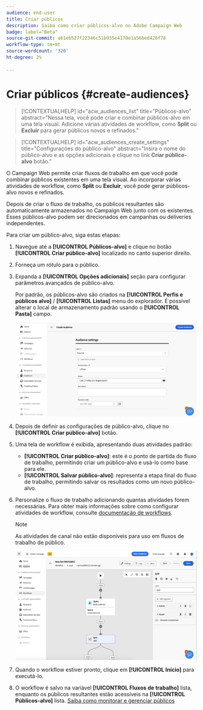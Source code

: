 ```yaml
---
audience: end-user
title: Criar públicos
description: Saiba como criar públicos-alvo no Adobe Campaign Web
badge: label="Beta"
source-git-commit: a61eb527f22346c51b935e4170e1a56bed428f78
workflow-type: tm+mt
source-wordcount: '320'
ht-degree: 2%

---
```



# Criar públicos {#create-audiences}

>[!CONTEXTUALHELP]
>id="acw_audiences_list"
>title="Públicos-alvo"
>abstract="Nessa tela, você pode criar e combinar públicos-alvo em uma tela visual. Adicione várias atividades de workflow, como **Split** ou **Excluir** para gerar públicos novos e refinados."


>[!CONTEXTUALHELP]
>id="acw_audiences_create_settings"
>title="Configurações do público-alvo"
>abstract="Insira o nome do público-alvo e as opções adicionais e clique no link **Criar público-alvo** botão."

O Campaign Web permite criar fluxos de trabalho em que você pode combinar públicos existentes em uma tela visual. Ao incorporar várias atividades de workflow, como **Split** ou **Excluir**, você pode gerar públicos-alvo novos e refinados.

Depois de criar o fluxo de trabalho, os públicos resultantes são automaticamente armazenados no Campaign Web junto com os existentes. Esses públicos-alvo podem ser direcionados em campanhas ou deliveries independentes.

Para criar um público-alvo, siga estas etapas:

1. Navegue até a **[!UICONTROL Públicos-alvo]** e clique no botão **[!UICONTROL Criar público-alvo]** localizado no canto superior direito.
1. Forneça um rótulo para o público.
1. Expanda a **[!UICONTROL Opções adicionais]** seção para configurar parâmetros avançados de público-alvo.

   Por padrão, os públicos-alvo são criados na **[!UICONTROL Perfis e públicos alvo]** / **[!UICONTROL Listas]** menu do explorador. É possível alterar o local de armazenamento padrão usando o **[!UICONTROL Pasta]** campo.

   ![](assets/audiences-settings.png)

1. Depois de definir as configurações de público-alvo, clique no **[!UICONTROL Criar público-alvo]** botão.

1. Uma tela de workflow é exibida, apresentando duas atividades padrão:

   * **[!UICONTROL Criar público-alvo]**: este é o ponto de partida do fluxo de trabalho, permitindo criar um público-alvo e usá-lo como base para ele.
   * **[!UICONTROL Salvar público-alvo]**: representa a etapa final do fluxo de trabalho, permitindo salvar os resultados como um novo público-alvo.

1. Personalize o fluxo de trabalho adicionando quantas atividades forem necessárias. Para obter mais informações sobre como configurar atividades de workflow, consulte [documentação de workflows](../workflows/activities/about-activities.md).

   >[!NOTE]
   >
   >As atividades de canal não estão disponíveis para uso em fluxos de trabalho de público.

   ![](assets/audience-creation-canvas.png)

1. Quando o workflow estiver pronto, clique em **[!UICONTROL Início]** para executá-lo.

1. O workflow é salvo na variável **[!UICONTROL Fluxos de trabalho]** lista, enquanto os públicos resultantes estão acessíveis na **[!UICONTROL Públicos-alvo]** lista. [Saiba como monitorar e gerenciar públicos](access-audiences.md)
